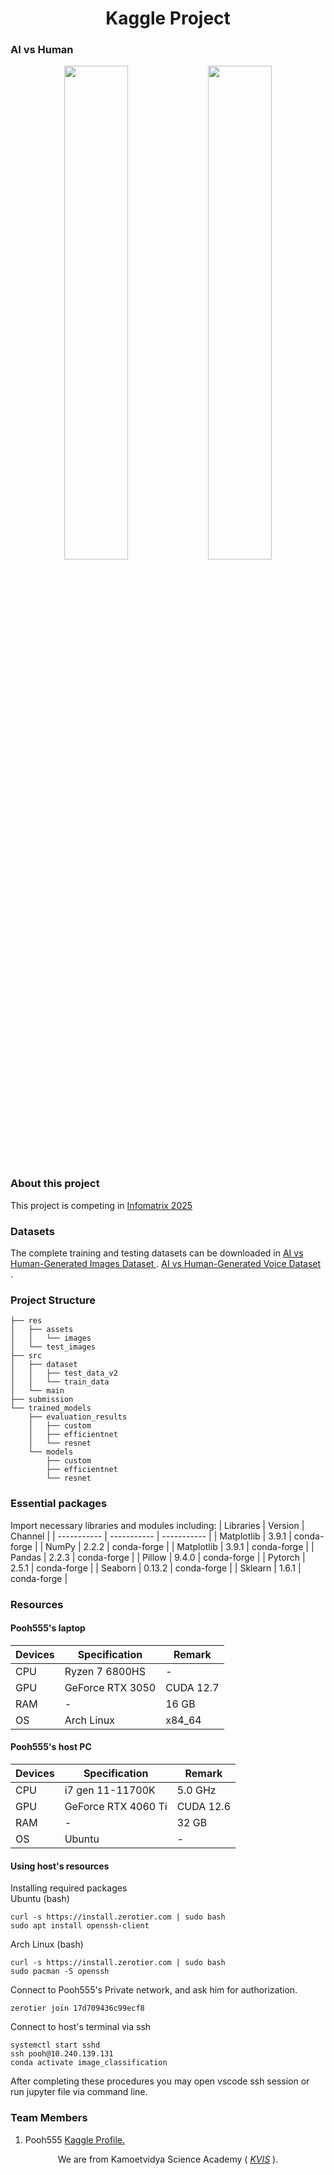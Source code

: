 
<h1 align="center">Kaggle Project</h1>
<h3 align="center" style="display: flex; justify-content: space-between; width: 100%; text-align: center;">AI vs Human</h3>
<p align="center">
  <img src="https://github.com/Pooh555/AI-vs-human-generated-image/blob/main/res/assets/images/kita_AI.jpg" style="width: 45%; display: inline-block;" />
  <img src="https://github.com/Pooh555/AI-vs-human-generated-image/blob/main/res/assets/images/kita_human.jpg" style="width: 45%; display: inline-block;" />
</p>

### About this project
<p>This project is competing in
  <a href="https://www.infomatrix.ro/" target="_blank"> Infomatrix 2025
  </a>
</p>

### Datasets
<p align="left"> The complete training and testing datasets can be downloaded in
  <a href="https://www.kaggle.com/datasets/alessandrasala79/ai-vs-human-generated-dataset" target="_blank"> AI vs Human-Generated Images Dataset
  </a>
  .
  <a href="https://www.kaggle.com/datasets/mohammedabdeldayem/the-fake-or-real-dataset" target="_blank"> AI vs Human-Generated Voice Dataset
  </a>
  .
</p>

### Project Structure
```
├── res
│   ├── assets
│   │   └── images
│   └── test_images
├── src
│   ├── dataset
│   │   ├── test_data_v2
│   │   └── train_data
│   └── main
├── submission
└── trained_models
    ├── evaluation_results
    │   ├── custom
    │   ├── efficientnet
    │   └── resnet
    └── models
        ├── custom
        ├── efficientnet
        └── resnet
```
### Essential packages
Import necessary libraries and modules including:
| Libraries | Version | Channel |
| ----------- | ----------- | ----------- |
| Matplotlib | 3.9.1 | conda-forge |
| NumPy | 2.2.2 | conda-forge |
| Matplotlib | 3.9.1 | conda-forge |
| Pandas | 2.2.3 | conda-forge |
| Pillow | 9.4.0 | conda-forge |
| Pytorch | 2.5.1 | conda-forge |
| Seaborn | 0.13.2 | conda-forge |
| Sklearn | 1.6.1 | conda-forge |
### Resources
#### Pooh555's laptop
| Devices | Specification | Remark |
| ----------- | ----------- | ----------- |
| CPU | Ryzen 7 6800HS | - |
| GPU | GeForce RTX 3050 | CUDA 12.7 |
| RAM | - | 16 GB |
| OS | Arch Linux | x84_64 |

#### Pooh555's host PC
| Devices | Specification | Remark |
| ----------- | ----------- | ----------- |
| CPU | i7 gen 11-11700K | 5.0 GHz |
| GPU | GeForce RTX 4060 Ti | CUDA 12.6 |
| RAM | - | 32 GB |
| OS | Ubuntu | - |
#### Using host's resources
Installing required packages\
Ubuntu (bash)
```
curl -s https://install.zerotier.com | sudo bash
sudo apt install openssh-client
```
Arch Linux (bash)
```
curl -s https://install.zerotier.com | sudo bash
sudo pacman -S openssh
```
Connect to Pooh555's Private network, and ask him for authorization.
```
zerotier join 17d709436c99ecf8 
```
Connect to host's terminal via ssh
```
systemctl start sshd
ssh pooh@10.240.139.131
conda activate image_classification
```
After completing these procedures you may open vscode ssh session or run jupyter file via command line.
### Team Members
<ol>
  <li>Pooh555
    <a href="https://www.kaggle.com/patumwan" target="_blank"> Kaggle Profile.</a>
  </li>
</ol>
<p align="center">
  We are from Kamoetvidya Science Academy (
  <i>
    <a href="https://www.kvis.ac.th" target="_blank"> KVIS</a>
  </i>
  ).
</p>
